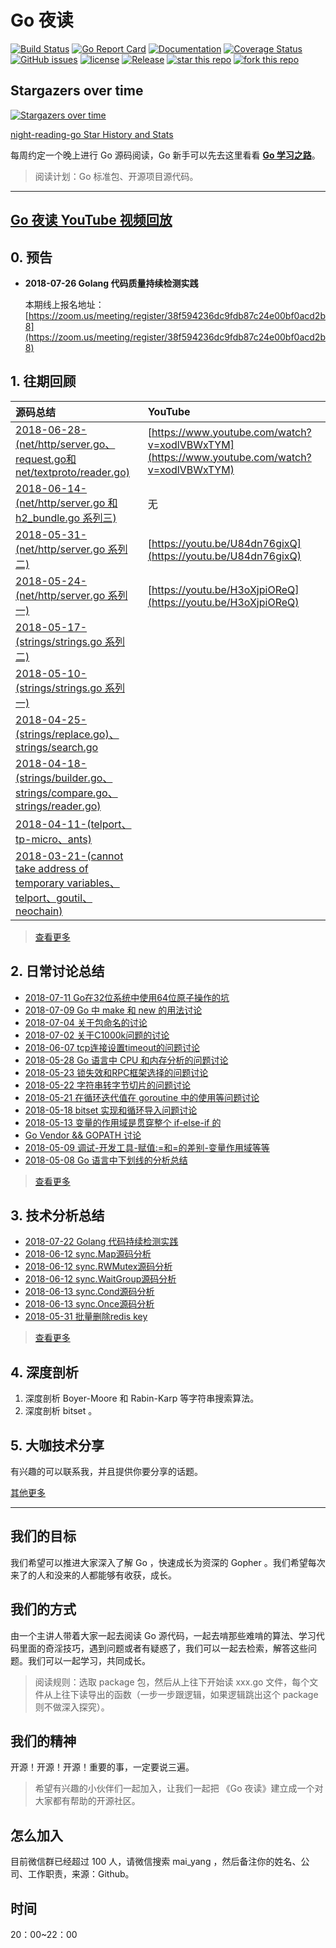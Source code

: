 # Go 夜读

[![Build Status](https://travis-ci.org/developer-learning/night-reading-go.svg?branch=master)](https://travis-ci.org/developer-learning/night-reading-go) [![Go Report Card](https://goreportcard.com/badge/github.com/developer-learning/night-reading-go)](https://goreportcard.com/report/github.com/developer-learning/night-reading-go)  [![Documentation](https://godoc.org/github.com/developer-learning/night-reading-go?status.svg)](http://godoc.org/github.com/developer-learning/night-reading-go) [![Coverage Status](https://coveralls.io/repos/github/developer-learning/night-reading-go/badge.svg?branch=master)](https://coveralls.io/github/developer-learning/night-reading-go?branch=master) [![GitHub issues](https://img.shields.io/github/issues/developer-learning/night-reading-go.svg?label=Issue)](https://github.com/developer-learning/night-reading-go/issues) [![license](https://img.shields.io/github/license/developer-learning/night-reading-go.svg)](https://github.com/developer-learning/night-reading-go/blob/master/LICENSE) [![Release](https://img.shields.io/github/release/developer-learning/night-reading-go.svg?label=Release)](https://github.com/developer-learning/night-reading-go/releases) [![star this repo](http://githubbadges.com/star.svg?user=developer-learning&repo=night-reading-go)](http://github.com/developer-learning/night-reading-go) [![fork this repo](http://githubbadges.com/fork.svg?user=developer-learning&repo=night-reading-go)](http://github.com/developer-learning/night-reading-go/fork)

## Stargazers over time

[![Stargazers over time](https://starcharts.herokuapp.com/developer-learning/night-reading-go.svg)](https://starcharts.herokuapp.com/developer-learning/night-reading-go)

[night-reading-go Star History and Stats](https://seladb.github.io/StarTrack-js/?u=developer-learning&r=night-reading-go)

每周约定一个晚上进行 Go 源码阅读，Go 新手可以先去这里看看 **[Go 学习之路](https://github.com/developer-learning/learning-golang)**。

>阅读计划：Go 标准包、开源项目源代码。

----

## [Go 夜读 YouTube 视频回放](https://www.youtube.com/channel/UCZwrjDu5Rf6O_CX2CVx7n8Q)

## 0. 预告

- **2018-07-26 Golang 代码质量持续检测实践**

	本期线上报名地址：[https://zoom.us/meeting/register/38f594236dc9fdb87c24e00bf0acd2b8](https://zoom.us/meeting/register/38f594236dc9fdb87c24e00bf0acd2b8)

## 1. 往期回顾

| 源码总结 | YouTube |
|:----|:----|
| [2018-06-28-(net/http/server.go、request.go和net/textproto/reader.go)](./reading/20180628/README.md)| [https://www.youtube.com/watch?v=xodlVBWxTYM](https://www.youtube.com/watch?v=xodlVBWxTYM) |
| [2018-06-14-(net/http/server.go 和 h2_bundle.go 系列三)](./reading/20180614/README.md) | 无
| [2018-05-31-(net/http/server.go 系列二)](./reading/20180531/README.md) | [https://youtu.be/U84dn76gixQ](https://youtu.be/U84dn76gixQ)
| [2018-05-24-(net/http/server.go 系列一)](./reading/20180524/README.md) | [https://youtu.be/H3oXjpiOReQ](https://youtu.be/H3oXjpiOReQ)
| [2018-05-17-(strings/strings.go 系列二)](./reading/20180517/README.md)||
| [2018-05-10-(strings/strings.go 系列一)](./reading/20180510/README.md)||
| [2018-04-25-(strings/replace.go)、strings/search.go](./reading/20180425/README.md)||
| [2018-04-18-(strings/builder.go、strings/compare.go、strings/reader.go)](./reading/20180418/README.md) ||
| [2018-04-11-(telport、tp-micro、ants)](./reading/20180411/README.md) | |
| [2018-03-21-(cannot take address of temporary variables、telport、goutil、neochain)](./reading/20180321/README.md) | |

>[查看更多](./reading/README.md)

## 2. 日常讨论总结

- [2018-07-11 Go在32位系统中使用64位原子操作的坑](./discuss/2018-07-11-using_64bit_atomic_in_32bit_system.md)
- [2018-07-09 Go 中 make 和 new 的用法讨论](./discuss/2018-07-09-make-new-in-go.md)
- [2018-07-04 关于包命名的讨论](./discuss/2018-07-04-package-names.md)
- [2018-07-02 关于C1000k问题的讨论](./discuss/2018-07-02-c1000k-on-linux.md)
- [2018-06-07 tcp连接设置timeout的问题讨论](./discuss/2018-06-07-dial-timeout-in-go.md)
- [2018-05-28 Go 语言中 CPU 和内存分析的问题讨论](./discuss/2018-05-28-pprof-in-go.md)
- [2018-05-23 锁失效和RPC框架选择的问题讨论](./discuss/2018-05-23-wechat-discuss.md)
- [2018-05-22 字符串转字节切片的问题讨论](./discuss/2018-05-22-go-string-to-byte-slice.md)
- [2018-05-21 在循环迭代值在 goroutine 中的使用等问题讨论](./discuss/2018-05-21-using-goroutines-on-loop-iterator-variables.md)
- [2018-05-18 bitset 实现和循环导入问题讨论](./discuss/2018-05-18-bitset-and-import-cycle-not-allowed.md)
- [2018-05-13 变量的作用域是贯穿整个 if-else-if 的](./discuss/2018-05-13-declaring-variables-on-if-else.md)
- [Go Vendor && GOPATH 讨论](./discuss/2018-05-10-which-vendor-tool.md)
- [2018-05-09 调试-开发工具-赋值:=和=的差别-变量作用域等等](./discuss/2018-05-09-wechat-discuss.md)
- [2018-05-08 Go 语言中下划线的分析总结](./discuss/2018-05-08-anlayze-underscore-in-go.md)

>[查看更多](./discuss/README.md)

## 3. 技术分析总结

- [2018-07-22 Golang 代码持续检测实践](./articles/2018-07-22-sonarqube-for-golang.md)
- [2018-06-12 sync.Map源码分析](./articles/sync/sync_Map_source_code_analysis.md)
- [2018-06-12 sync.RWMutex源码分析](./articles/sync/sync_rwmutex_source_code_analysis.md)
- [2018-06-12 sync.WaitGroup源码分析](./articles/sync/sync_waitgroup_source_code_analysis.md)
- [2018-06-13 sync.Cond源码分析](./articles/sync/sync_cond_source_code_analysis.md)
- [2018-06-13 sync.Once源码分析](./articles/sync/sync_once_source_code_analysis.md)
- [2018-05-31 批量删除redis key](./articles/2018-05-31_batch-del-redis-key.md)

>[查看更多](./articles/README.md)

## 4. 深度剖析

1. 深度剖析 Boyer-Moore 和 Rabin-Karp 等字符串搜索算法。
2. 深度剖析 bitset 。

## 5. 大咖技术分享

有兴趣的可以联系我，并且提供你要分享的话题。

[其他更多](./other/README.md)

----

## 我们的目标

我们希望可以推进大家深入了解 Go ，快速成长为资深的 Gopher 。我们希望每次来了的人和没来的人都能够有收获，成长。

## 我们的方式

由一个主讲人带着大家一起去阅读 Go 源代码，一起去啃那些难啃的算法、学习代码里面的奇淫技巧，遇到问题或者有疑惑了，我们可以一起去检索，解答这些问题。我们可以一起学习，共同成长。

>阅读规则：选取 package 包，然后从上往下开始读 xxx.go 文件，每个文件从上往下读导出的函数（一步一步跟逻辑，如果逻辑跳出这个 package 则不做深入探究）。

## 我们的精神

开源！开源！开源！重要的事，一定要说三遍。

>希望有兴趣的小伙伴们一起加入，让我们一起把 《Go 夜读》建立成一个对大家都有帮助的开源社区。

## 怎么加入

目前微信群已经超过 100 人，请微信搜索 mai_yang ，然后备注你的姓名、公司、工作职责，来源：Github。

## 时间

20：00~22：00
